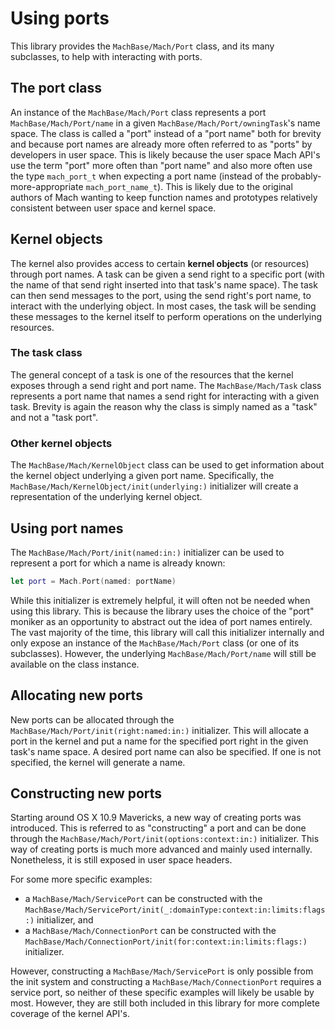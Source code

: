 # Using ports

This library provides the ``MachBase/Mach/Port`` class, and its many subclasses, to help with interacting with ports.

## The port class

An instance of the ``MachBase/Mach/Port`` class represents a port ``MachBase/Mach/Port/name`` in a given ``MachBase/Mach/Port/owningTask``'s name space. The class is called a "port" instead of a "port name" both for brevity and because port names are already more often referred to as "ports" by developers in user space. This is likely because the user space Mach API's use the term "port" more often than "port name" and also more often use the type `mach_port_t` when expecting a port name (instead of the probably-more-appropriate `mach_port_name_t`). This is likely due to the original authors of Mach wanting to keep function names and prototypes relatively consistent between user space and kernel space.

## Kernel objects

The kernel also provides access to certain **kernel objects** (or resources) through port names. A task can be given a send right to a specific port (with the name of that send right inserted into that task's name space). The task can then send messages to the port, using the send right's port name, to interact with the underlying object. In most cases, the task will be sending these messages to the kernel itself to perform operations on the underlying resources.

### The task class

The general concept of a task is one of the resources that the kernel exposes through a send right and port name. The ``MachBase/Mach/Task`` class represents a port name that names a send right for interacting with a given task. Brevity is again the reason why the class is simply named as a "task" and not a "task port".

### Other kernel objects

The ``MachBase/Mach/KernelObject`` class can be used to get information about the kernel object underlying a given port name. Specifically, the ``MachBase/Mach/KernelObject/init(underlying:)`` initializer will create a representation of the underlying kernel object.

## Using port names

The ``MachBase/Mach/Port/init(named:in:)`` initializer can be used to represent a port for which a name is already known:

```swift
let port = Mach.Port(named: portName)
```

While this initializer is extremely helpful, it will often not be needed when using this library. This is because the library uses the choice of the "port" moniker as an opportunity to abstract out the idea of port names entirely.  The vast majority of the time, this library will call this initializer internally and only expose an instance of the ``MachBase/Mach/Port`` class (or one of its subclasses). However, the underlying ``MachBase/Mach/Port/name`` will still be available on the class instance.

## Allocating new ports

New ports can be allocated through the ``MachBase/Mach/Port/init(right:named:in:)`` initializer. This will allocate a port in the kernel and put a name for the specified port right in the given task's name space. A desired port name can also be specified. If one is not specified, the kernel will generate a name.

## Constructing new ports

Starting around OS X 10.9 Mavericks, a new way of creating ports was introduced. This is referred to as "constructing" a port and can be done through the ``MachBase/Mach/Port/init(options:context:in:)`` initializer. This way of creating ports is much more advanced and mainly used internally. Nonetheless, it is still exposed in user space headers.

For some more specific examples:
- a ``MachBase/Mach/ServicePort`` can be constructed with the ``MachBase/Mach/ServicePort/init(_:domainType:context:in:limits:flags:)`` initializer, and
- a ``MachBase/Mach/ConnectionPort`` can be constructed with the ``MachBase/Mach/ConnectionPort/init(for:context:in:limits:flags:)`` initializer.

However, constructing a ``MachBase/Mach/ServicePort`` is only possible from the init system and constructing a ``MachBase/Mach/ConnectionPort`` requires a service port, so neither of these specific examples will likely be usable by most. However, they are still both included in this library for more complete coverage of the kernel API's.